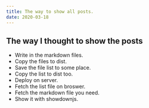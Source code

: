 ```yaml
---
title: The way to show all posts.
date: 2020-03-18
---
```

## The way I thought to show the posts

* Write in the markdown files.
* Copy the files to dist.
* Save the file list to some place.
* Copy the list to dist too.
* Deploy on server.
* Fetch the list file on broswer.
* Fetch the markdown file you need.
* Show it with showdownjs.